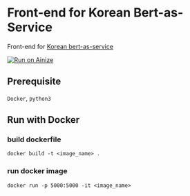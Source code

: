 # Front-end for Korean Bert-as-Service

Front-end for [Korean bert-as-service](https://github.com/gkswjdzz/bert-as-service/tree/korean)

[![Run on Ainize](https://ainize.ai/images/run_on_ainize_button.svg)](https://ainize.web.app/redirect?git_repo=https://github.com/gkswjdzz/bert-as-service)

## Prerequisite

`Docker`, `python3`

## Run with Docker

### build dockerfile

```bsh
docker build -t <image_name> .
```

### run docker image

```bsh
docker run -p 5000:5000 -it <image_name>
```
